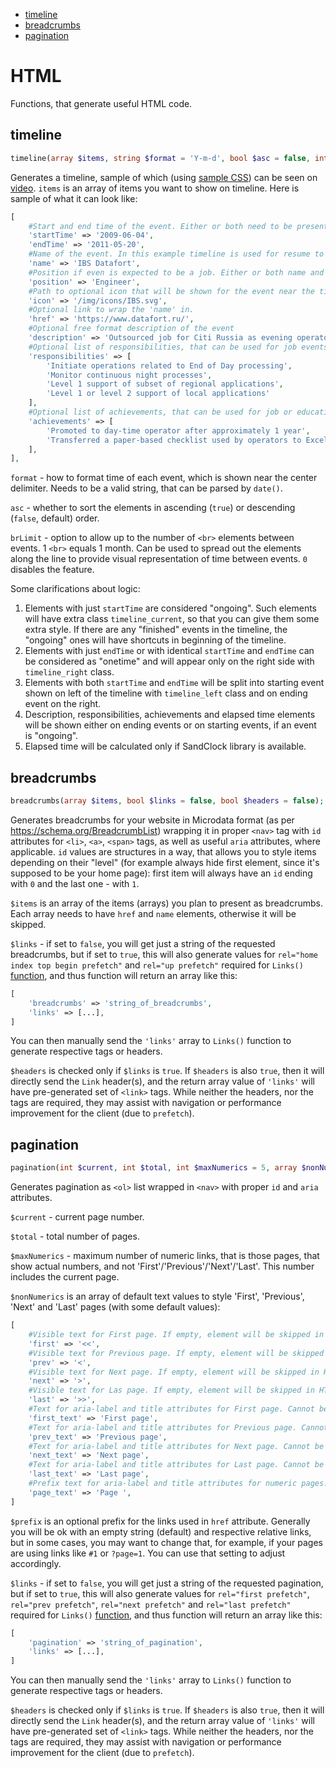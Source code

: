 - [timeline](#timeline)
- [breadcrumbs](#breadcrumbs)
- [pagination](#pagination)

# HTML

Functions, that generate useful HTML code.

## timeline

```php
timeline(array $items, string $format = 'Y-m-d', bool $asc = false, int $brLimit = 0);
```

Generates a timeline, sample of which (using [sample CSS](/src/timeline_sample.css)) can be seen on [video](https://youtu.be/_cSezN3JxUs).
`items` is an array of items you want to show on timeline. Here is sample of what it can look like:

```php
[
    #Start and end time of the event. Either or both need to be present and be convertable to date (float, int, valid datetime string)
    'startTime' => '2009-06-04',
    'endTime' => '2011-05-20',
    #Name of the event. In this example timeline is used for resume to show job experience, thus it's a name of the company.
    'name' => 'IBS Datafort',
    #Position if even is expected to be a job. Either or both name and position need to be present. If event is not a job, I recommend using 'name'.
    'position' => 'Engineer',
    #Path to optional icon that will be shown for the event near the timeline center. Needs to be a valid path from perspective of the web page.
    'icon' => '/img/icons/IBS.svg',
    #Optional link to wrap the 'name' in.
    'href' => 'https://www.datafort.ru/',
    #Optional free format description of the event
    'description' => 'Outsourced job for Citi Russia as evening operator.',
    #Optional list of responsibilities, that can be used for job events. Can be either a string or an array of strings.
    'responsibilities' => [
        'Initiate operations related to End of Day processing',
        'Monitor continuous night processes',
        'Level 1 support of subset of regional applications',
        'Level 1 or level 2 support of local applications'
    ],
    #Optional list of achievements, that can be used for job or education or similar events. Can be either a string or an array of strings.
    'achievements' => [
        'Promoted to day-time operator after approximately 1 year',
        'Transferred a paper-based checklist used by operators to Excel featuring several automated functions to improve traceability of work',
    ],
],
```

`format` - how to format time of each event, which is shown near the center delimiter. Needs to be a valid string, that can be parsed by `date()`.

`asc` - whether to sort the elements in ascending (`true`) or descending (`false`, default) order.

`brLimit` - option to allow up to the number of `<br>` elements between events. 1 `<br>` equals 1 month. Can be used to spread out the elements along the line to provide visual representation of time between events. `0` disables the feature.

Some clarifications about logic:

1. Elements with just `startTime` are considered "ongoing". Such elements will have extra class `timeline_current`, so that you can give them some extra style. If there are any "finished" events in the timeline, the "ongoing" ones will have shortcuts in beginning of the timeline.
2. Elements with just `endTime` or with identical `startTime` and `endTime` can be considered as "onetime" and will appear only on the right side with `timeline_right` class.
3. Elements with both `startTime` and `endTime` will be split into starting event shown on left of the timeline with `timeline_left` class and on ending event on the right.
4. Description, responsibilities, achievements and elapsed time elements will be shown either on ending events or on starting events, if an event is "ongoing".
5. Elapsed time will be calculated only if SandClock library is available.

## breadcrumbs

```php
breadcrumbs(array $items, bool $links = false, bool $headers = false);
```

Generates breadcrumbs for your website in Microdata format (as per https://schema.org/BreadcrumbList) wrapping it in proper `<nav>` tag with `id` attributes for `<li>`, `<a>`, `<span>` tags, as well as useful `aria` attributes, where applicable. `id` values are structures in a way, that allows you to style items depending on their "level" (for example always hide first element, since it's supposed to be your home page): first item will always have an `id` ending with `0` and the last one - with `1`.

`$items` is an array of the items (arrays) you plan to present as breadcrumbs. Each array needs to have `href` and `name` elements, otherwise it will be skipped.

`$links` - if set to `false`, you will get just a string of the requested breadcrumbs, but if set to `true`, this will also generate values for `rel="home index top begin prefetch"` and `rel="up prefetch"` required for `Links()` [function](Headers.md#links), and thus function will return an array like this:

```php
[
    'breadcrumbs' => 'string_of_breadcrumbs',
    'links' => [...],
]
```

You can then manually send the `'links'` array to `Links()` function to generate respective tags or headers.

`$headers` is checked only if `$links` is `true`. If `$headers` is also `true`, then it will directly send the `Link` header(s), and the return array value of `'links'` will have pre-generated set of `<link>` tags. While neither the headers, nor the tags are required, they may assist with navigation or performance improvement for the client (due to `prefetch`).

## pagination

```php
pagination(int $current, int $total, int $maxNumerics = 5, array $nonNumerics = ['first' => '<<', 'prev' => '<', 'next' => '>', 'last' => '>>', 'first_text' => 'First page', 'prev_text' => 'Previous page', 'next_text' => 'Next page', 'last_text' => 'Last page', 'page_text' => 'Page '], string $prefix = '', bool $links = false, bool $headers = false)
```

Generates pagination as `<ol>` list wrapped in `<nav>` with proper `id` and `aria` attributes.

`$current` - current page number.

`$total` - total number of pages.

`$maxNumerics` - maximum number of numeric links, that is those pages, that show actual numbers, and not 'First'/'Previous'/'Next'/'Last'. This number includes the current page.

`$nonNumerics` is an array of default text values to style 'First', 'Previous', 'Next' and 'Last' pages (with some default values):

```php
[
    #Visible text for First page. If empty, element will be skipped in HTML (will still be present in Links).
    'first' => '<<',
    #Visible text for Previous page. If empty, element will be skipped in HTML (will still be present in Links).
    'prev' => '<',
    #Visible text for Next page. If empty, element will be skipped in HTML (will still be present in Links).
    'next' => '>',
    #Visible text for Las page. If empty, element will be skipped in HTML (will still be present in Links).
    'last' => '>>',
    #Text for aria-label and title attributes for First page. Cannot be empty.
    'first_text' => 'First page',
    #Text for aria-label and title attributes for Previous page. Cannot be empty.
    'prev_text' => 'Previous page',
    #Text for aria-label and title attributes for Next page. Cannot be empty.
    'next_text' => 'Next page',
    #Text for aria-label and title attributes for Last page. Cannot be empty.
    'last_text' => 'Last page',
    #Prefix text for aria-label and title attributes for numeric pages. Cannot be empty.
    'page_text' => 'Page ',
]
```

`$prefix` is an optional prefix for the links used in `href` attribute. Generally you will be ok with an empty string (default) and respective relative links, but in some cases, you may want to change that, for example, if your pages are using links like `#1` or `?page=1`. You can use that setting to adjust accordingly.

`$links` - if set to `false`, you will get just a string of the requested pagination, but if set to `true`, this will also generate values for `rel="first prefetch"`, `rel="prev prefetch"`, `rel="next prefetch"` and `rel="last prefetch"` required for `Links()` [function](Headers.md#links), and thus function will return an array like this:

```php
[
    'pagination' => 'string_of_pagination',
    'links' => [...],
]
```

You can then manually send the `'links'` array to `Links()` function to generate respective tags or headers.

`$headers` is checked only if `$links` is `true`. If `$headers` is also `true`, then it will directly send the `Link` header(s), and the return array value of `'links'` will have pre-generated set of `<link>` tags. While neither the headers, nor the tags are required, they may assist with navigation or performance improvement for the client (due to `prefetch`).

